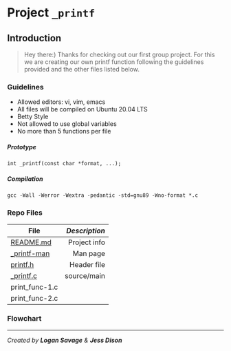 # **Project** `_printf`

## Introduction
> Hey there:) Thanks for checking out our first group project. For this we are creating our own printf function following the guidelines provided and the other files listed below.

### Guidelines
- Allowed editors: vi, vim, emacs
- All files will be compiled on Ubuntu 20.04 LTS
- Betty Style
- Not allowed to use global variables
- No more than 5 functions per file

##### Prototype
`int _printf(const char *format, ...);`

##### Compilation
`gcc -Wall -Werror -Wextra -pedantic -std=gnu89 -Wno-format *.c`

### Repo Files
| **File** | *__Description__* |
|----------|----------------:|
|[README.md](https://github.com/SavageLM/holbertonschool-printf/blob/master/README.md)|Project info|
|[_printf-man](https://github.com/SavageLM/holbertonschool-printf/blob/master/_printf-man)|Man page|
|[printf.h](https://github.com/SavageLM/holbertonschool-printf/blob/master/printf.h)|Header file|
|[_printf.c](https://github.com/SavageLM/holbertonschool-printf/blob/master/_printf.c)|source/main|
|print_func-1.c||
|print_func-2.c||

### Flowchart
***
*Created by __Logan Savage__ & __Jess Dison__*
